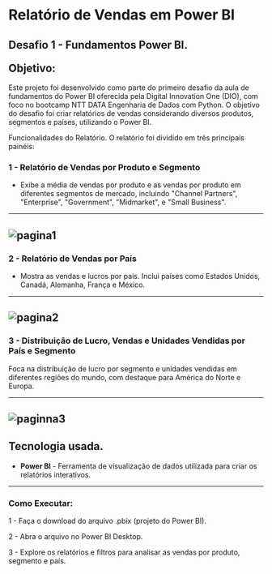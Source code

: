 <h1>Relatório de Vendas em Power BI  </h1> 
<h2>Desafio 1 - Fundamentos Power BI.
<p></p>
Objetivo:</h2>

<p>Este projeto foi desenvolvido como parte do primeiro desafio da aula de fundamentos do Power BI oferecida pela Digital Innovation One (DIO), com foco no bootcamp NTT DATA Engenharia de Dados com Python. O objetivo do desafio foi criar relatórios de vendas considerando diversos produtos, segmentos e países, utilizando o Power BI.</p>

Funcionalidades do Relatório.
O relatório foi dividido em três principais painéis:

<h3>1 -  Relatório de Vendas por Produto e Segmento</h3>

- Exibe a média de vendas por produto e as vendas por produto em diferentes segmentos de mercado, incluindo "Channel Partners", "Enterprise", "Government", "Midmarket", e "Small Business".
-------------------------------------------------------
![pagina1](https://github.com/user-attachments/assets/6b5530ea-4507-46d3-94cf-08aa39d0af51)
------------------------------------------------------

<h3>2 - Relatório de Vendas por País</h3>

- Mostra as vendas e lucros por país. Inclui países como Estados Unidos, Canadá, Alemanha, França e México.

-------------------------------------------------------
![pagina2](https://github.com/user-attachments/assets/433317b8-4436-4145-869a-e210919b3215)
-------------------------------------------------------

<h3>3 - Distribuição de Lucro, Vendas e Unidades Vendidas por País e Segmento</h3>

Foca na distribuição de lucro por segmento e unidades vendidas em diferentes regiões do mundo, com destaque para América do Norte e Europa.

-------------------------------------------------------
![paginna3](https://github.com/user-attachments/assets/052f6950-e7b4-47ff-b17b-d64ef4ef34d2)
-------------------------------------------------------

## Tecnologia usada.

- **Power BI** - Ferramenta de visualização de dados utilizada para criar os relatórios interativos.
-----------------------------------------------------------
### Como Executar:

1 - Faça o download do arquivo .pbix (projeto do Power BI).

2 - Abra o arquivo no Power BI Desktop.

3 - Explore os relatórios e filtros para analisar as vendas por produto, segmento e país.


